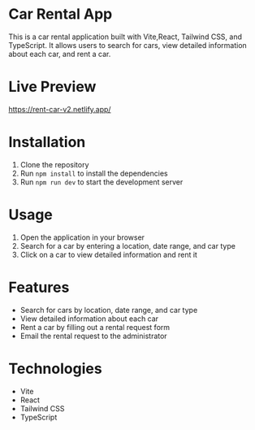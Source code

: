 # Car Rental App

This is a car rental application built with Vite,React, Tailwind CSS, and TypeScript. It allows users to search for cars, view detailed information about each car, and rent a car.

# Live Preview

https://rent-car-v2.netlify.app/

# Installation

1. Clone the repository
2. Run `npm install` to install the dependencies
3. Run `npm run dev` to start the development server

# Usage

1. Open the application in your browser
2. Search for a car by entering a location, date range, and car type
3. Click on a car to view detailed information and rent it

# Features

- Search for cars by location, date range, and car type
- View detailed information about each car
- Rent a car by filling out a rental request form
- Email the rental request to the administrator

# Technologies

- Vite
- React
- Tailwind CSS
- TypeScript